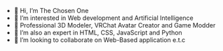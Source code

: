 - 👋 Hi, I’m The Chosen One
- 👀 I’m interested in Web development and Artificial Intelligence 
- 🌱 Professional 3D Modeler, VRChat Avatar Creator and Game Modder
- 🌱 I’m also an expert in HTML, CSS, JavaScript and Python
- 💞️ I’m looking to collaborate on Web-Based application e.t.c
